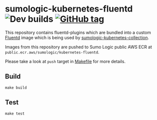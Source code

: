 # sumologic-kubernetes-fluentd ![Dev builds](https://github.com/SumoLogic/sumologic-kubernetes-fluentd/workflows/Dev%20builds/badge.svg) [![GitHub tag](https://img.shields.io/github/tag/SumoLogic/sumologic-kubernetes-fluentd.svg)](https://gitHub.com/SumoLogic/sumologic-kubernetes-fluentd/tags/)


This repository contains fluentd-plugins which are bundled into a custom
[Fluentd](https://github.com/fluent/fluentd) image which is being used by
[sumologic-kubernetes-collection](https://github.com/SumoLogic/sumologic-kubernetes-collection).

Images from this repository are pushed to Sumo Logic public AWS ECR at `public.ecr.aws/sumologic/kubernetes-fluentd`.

Please take a look at `push` target in [Makefile](./Makefile) for more details.

## Build

```shell
make build
```

## Test

```shell
make test
```
